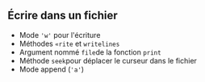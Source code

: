 ## Écrire dans un fichier

* Mode `'w'` pour l'écriture
* Méthodes `«rite` et `writelines`
* Argument nommé `file`de la fonction `print`
* Méthode `seek`pour déplacer le curseur dans le fichier
* Mode append (`'a'`)
